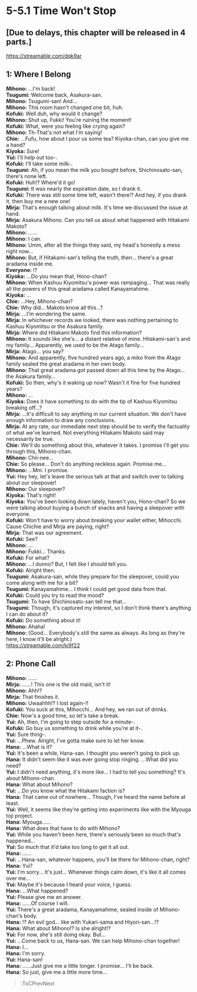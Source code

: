 
5-5.1 Time Won't Stop
=====================

## [Due to delays, this chapter will be released in 4 parts\.]
https://streamable.com/dqk9ar

  

## 1: Where I Belong
**Mihono:** \.\.\.I'm back\!  
**Tsugumi:** Welcome back, Asakura-san\.  
**Mihono:** Tsugumi-san\! And\.\.\.  
**Mihono:** This room hasn't changed one bit, huh\.  
**Kofuki:** Well duh, why would it change\?  
**Mihono:** Shut up, Fukki\! You're ruining the moment\!  
**Kofuki:** What, were you feeling like crying again\?  
**Mihono:** Th-That's not what I'm saying\!  
**Chie:** \.\.\.Fufu, how about I pour us some tea\? Kiyoka-chan, can you give me a hand\?  
**Kiyoka:** Sure\!  
**Yui:** I'll help out too-\.  
**Kofuki:** I'll take some milk-\.  
**Tsugumi:** Ah, if you mean the milk you bought before, Shichinosato-san, there's none left\.  
**Kofuki:** Huh\!\? Where'd it go\!  
**Tsugumi:** It was nearly the expiration date, so I drank it\.  
**Kofuki:** There was still some time left, wasn't there\!\? And hey, if you drank it, then buy me a new one\!  
**Mirja:** That's enough talking about milk\. It's time we discussed the issue at hand\.  
**Mirja:** Asakura Mihono\. Can you tell us about what happened with Hitakami Makoto\?  
**Mihono:** \.\.\.\.\.\.  
**Mihono:** I can\.  
**Mihono:** Umm, after all the things they said, my head's honestly a mess right now\.\.\.  
**Mihono:** But, if Hitakami-san's telling the truth, then\.\.\. there's a great aradama inside me\.  
**Everyone:** \!\?  
**Kiyoka:** \.\.\.Do you mean that, Hono-chan\?  
**Mihono:** When Kashuu Kiyomitsu's power was rampaging\.\.\. That was really all the powers of this great aradama called Kanayamahime\.  
**Kiyoka:** \.\.\.  
**Chie:** \.\.\.Hey, Mihono-chan\?  
**Chie:** Why did\.\.\. Makoto know all this\.\.\.\?  
**Mirja:** \.\.\.I'm wondering the same\.  
**Mirja:** In whichever records we looked, there was nothing pertaining to Kashuu Kiyomitsu or the Asakura family\.  
**Mirja:** Where did Hitakami Makoto find this information\?  
**Mihono:** It sounds like she's\.\.\. a distant relative of mine\. Hitakami-san's and my family\.\.\. Apparently, we used to be the Atago family\.\.\.  
**Mirja:** Atago\.\.\. you say\?  
**Mihono:** And apparently, five hundred years ago, a miko from the Atago family sealed the great aradama in her own body\.  
**Mihono:** That great aradama got passed down all this time by the Atago\.\.\. the Asakura family\.\.\.  
**Kofuki:** So then, why's it waking up now\? Wasn't it fine for five hundred years\?  
**Mihono:** \.\.\.  
**Kiyoka:** Does it have something to do with the tip of Kashuu Kiyomitsu breaking off\.\.\.\?  
**Mirja:** \.\.\.It's difficult to say anything in our current situation\. We don't have enough information to draw any conclusions\.  
**Mirja:** At any rate, our immediate next step should be to verify the factuality of what we've learned\. Not everything Hitakami Makoto said may necessarily be true\.  
**Chie:** We'll do something about this, whatever it takes\. I promise I'll get you through this, Mihono-chan\.  
**Mihono:** Chii-nee\.\.\.  
**Chie:** So please\.\.\. Don't do anything reckless again\. Promise me\.\.\.  
**Mihono:** \.\.\.Mm\. I promise\.  
**Yui:** Hey hey, let's leave the serious talk at that and switch over to talking about our sleepover\!  
**Mihono:** Our sleepover\?  
**Kiyoka:** That's right\!  
**Kiyoka:** You've been looking down lately, haven't you, Hono-chan\? So we were talking about buying a bunch of snacks and having a sleepover with everyone\.  
**Kofuki:** Won't have to worry about breaking your wallet either, Mihocchi\. Cause Chichie and Mirja are paying, right\?  
**Mirja:** That was our agreement\.  
**Kofuki:** See\?  
**Mihono:** \.\.\.  
**Mihono:** Fukki\.\.\. Thanks\.  
**Kofuki:** For what\?  
**Mihono:** \.\.\.I dunno\? But, I felt like I should tell you\.  
**Kofuki:** Alright then\.  
**Tsugumi:** Asakura-san, while they prepare for the sleepover, could you come along with me for a bit\?  
**Tsugumi:** Kanayamahime\.\.\. I think I could get good data from that\.  
**Kofuki:** Could you try to read the mood\?  
**Tsugumi:** To have Shichinosato-san tell me that\.\.\.  
**Tsugumi:** Though, it's captured my interest, so I don't think there's anything I can do about it\?  
**Kofuki:** Do something about it\!  
**Mihono:** Ahaha\!  
**Mihono:** (Good\.\.\. Everybody's still the same as always\. As long as they're here, I know it'll be alright\.\)  
https://streamable.com/ki9f22

  

## 2: Phone Call
**Mihono:** \.\.\.\.\.\.  
**Mirja:** \.\.\.\.\.\.\! This one is the old maid, isn't it\!  
**Mihono:** Ahh\!\?  
**Mirja:** That finishes it\.  
**Mihono:** Uwaahhh\!\? I lost again-\!\!  
**Kofuki:** You suck at this, Mihocchi\.\.\. And hey, we ran out of drinks\.  
**Chie:** Now's a good time, so let's take a break\.  
**Yui:** Ah, then, I'm going to step outside for a minute-\.  
**Kofuki:** Go buy us something to drink while you're at it-\.  
**Yui:** Sure thing-\.  
**Yui:** \.\.\.Phew\. Alright, I've gotta make sure to let her know\.  
**Hana:** \.\.\.What is it\?  
**Yui:** It's been a while, Hana-san\. I thought you weren't going to pick up\.  
**Hana:** It didn't seem like it was ever going stop ringing\. \.\.\.What did you need\?  
**Yui:** I didn't need anything, it's more like\.\.\. I had to tell you something\? It's about Mihono-chan\.  
**Hana:** What about Mihono\?  
**Yui:** \.\.\.Do you know what the Hitakami faction is\?  
**Hana:** That came out of nowhere\.\.\. Though, I've heard the name before at least\.  
**Yui:** Well, it seems like they're getting into experiments like with the Myouga toji project\.  
**Hana:** Myouga\.\.\.\.\.\.  
**Hana:** What does that have to do with Mihono\?  
**Yui:** While you haven't been here, there's seriously been so much that's happened\.\.\.  
**Yui:** So much that it'd take too long to get it all out\.  
**Hana:** \.\.\.\.\.\.  
**Yui:** \.\.\.Hana-san, whatever happens, you'll be there for Mihono-chan, right\?  
**Hana:** Yui\?  
**Yui:** I'm sorry\.\.\. It's just\.\.\. Whenever things calm down, it's like it all comes over me\.\.\.  
**Yui:** Maybe it's because I heard your voice, I guess\.  
**Hana:** \.\.\.What happened\?  
**Yui:** Please give me an answer\.  
**Hana:** \.\.\.\.\.\.Of course I will\.  
**Yui:** There's a great aradama, Kanayamahime, sealed inside of Mihono-chan's body\.  
**Hana:** \!\? An evil god\.\.\. like with Yukari-sama and Hiyori-san\.\.\.\!\?  
**Hana:** What about Mihono\!\? Is she alright\!\?  
**Yui:** For now, she's still doing okay\. But\.\.\.  
**Yui:** \.\.\.Come back to us, Hana-san\. We can help Mihono-chan together\!  
**Hana:** I\.\.\.  
**Hana:** I'm sorry\.  
**Yui:** Hana-san\!  
**Hana:** \.\.\.\.\.\.Just give me a little longer\. I promise\.\.\. I'll be back\.  
**Hana:** So just, give me a little more time\.\.\.  
> :ToCPrevNext
